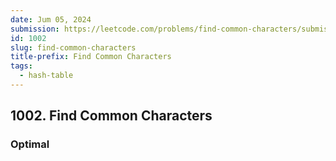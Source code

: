 ```yaml
---
date: Jum 05, 2024
submission: https://leetcode.com/problems/find-common-characters/submissions/1278444531?envType=daily-question&envId=2024-06-05
id: 1002
slug: find-common-characters
title-prefix: Find Common Characters
tags: 
  - hash-table
---
```


## 1002. Find Common Characters

### Optimal

```ts {include="index.ts"}
```
